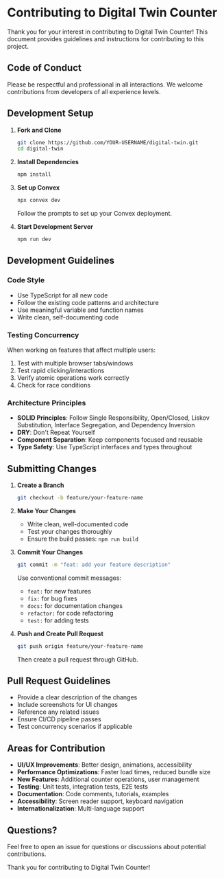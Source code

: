 # Contributing to Digital Twin Counter

Thank you for your interest in contributing to Digital Twin Counter! This document provides guidelines and instructions for contributing to this project.

## Code of Conduct

Please be respectful and professional in all interactions. We welcome contributions from developers of all experience levels.

## Development Setup

1. **Fork and Clone**
   ```bash
   git clone https://github.com/YOUR-USERNAME/digital-twin.git
   cd digital-twin
   ```

2. **Install Dependencies**
   ```bash
   npm install
   ```

3. **Set up Convex**
   ```bash
   npx convex dev
   ```
   Follow the prompts to set up your Convex deployment.

4. **Start Development Server**
   ```bash
   npm run dev
   ```

## Development Guidelines

### Code Style
- Use TypeScript for all new code
- Follow the existing code patterns and architecture
- Use meaningful variable and function names
- Write clean, self-documenting code

### Testing Concurrency
When working on features that affect multiple users:
1. Test with multiple browser tabs/windows
2. Test rapid clicking/interactions
3. Verify atomic operations work correctly
4. Check for race conditions

### Architecture Principles
- **SOLID Principles**: Follow Single Responsibility, Open/Closed, Liskov Substitution, Interface Segregation, and Dependency Inversion
- **DRY**: Don't Repeat Yourself
- **Component Separation**: Keep components focused and reusable
- **Type Safety**: Use TypeScript interfaces and types throughout

## Submitting Changes

1. **Create a Branch**
   ```bash
   git checkout -b feature/your-feature-name
   ```

2. **Make Your Changes**
   - Write clean, well-documented code
   - Test your changes thoroughly
   - Ensure the build passes: `npm run build`

3. **Commit Your Changes**
   ```bash
   git commit -m "feat: add your feature description"
   ```
   Use conventional commit messages:
   - `feat:` for new features
   - `fix:` for bug fixes
   - `docs:` for documentation changes
   - `refactor:` for code refactoring
   - `test:` for adding tests

4. **Push and Create Pull Request**
   ```bash
   git push origin feature/your-feature-name
   ```
   Then create a pull request through GitHub.

## Pull Request Guidelines

- Provide a clear description of the changes
- Include screenshots for UI changes
- Reference any related issues
- Ensure CI/CD pipeline passes
- Test concurrency scenarios if applicable

## Areas for Contribution

- **UI/UX Improvements**: Better design, animations, accessibility
- **Performance Optimizations**: Faster load times, reduced bundle size
- **New Features**: Additional counter operations, user management
- **Testing**: Unit tests, integration tests, E2E tests
- **Documentation**: Code comments, tutorials, examples
- **Accessibility**: Screen reader support, keyboard navigation
- **Internationalization**: Multi-language support

## Questions?

Feel free to open an issue for questions or discussions about potential contributions.

Thank you for contributing to Digital Twin Counter!
